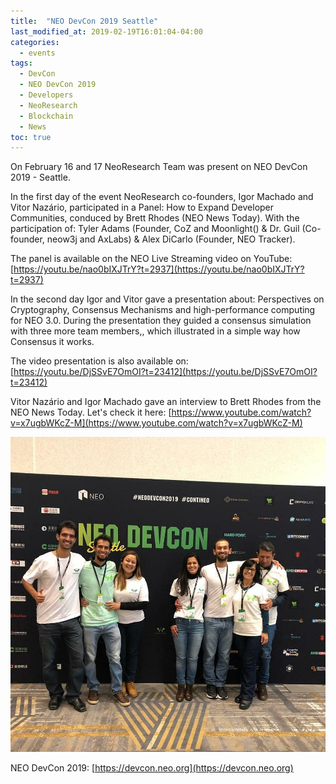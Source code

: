 ```yaml
---
title:  "NEO DevCon 2019 Seattle"
last_modified_at: 2019-02-19T16:01:04-04:00
categories:
  - events
tags:
  - DevCon
  - NEO DevCon 2019
  - Developers
  - NeoResearch
  - Blockchain
  - News
toc: true
---
```


On February 16 and 17 NeoResearch Team was present on NEO DevCon 2019 - Seattle.

In the first day of the event NeoResearch co-founders, Igor Machado and Vitor Nazário, participated in a Panel:  How to Expand Developer Communities, conduced by Brett Rhodes (NEO News Today).
With the participation of: Tyler Adams (Founder, CoZ and Moonlight() & Dr. Guil (Co-founder, neow3j and AxLabs) & Alex DiCarlo (Founder, NEO Tracker).

The panel is available on the NEO Live Streaming video on YouTube: [https://youtu.be/nao0bIXJTrY?t=2937](https://youtu.be/nao0bIXJTrY?t=2937)

In the second day Igor and Vitor gave a presentation about: Perspectives on Cryptography, Consensus Mechanisms and high-performance computing for NEO 3.0.
During the presentation they guided a consensus simulation with three more team members,, which illustrated in a simple way how Consensus it works.

The video presentation is also available on: [https://youtu.be/DjSSvE7OmOI?t=23412](https://youtu.be/DjSSvE7OmOI?t=23412)

Vitor Nazário and Igor Machado gave an interview to Brett Rhodes from the NEO News Today. Let's check it here:
[https://www.youtube.com/watch?v=x7ugbWKcZ-M](https://www.youtube.com/watch?v=x7ugbWKcZ-M)


![NeoResearchTeam](/assets/images/NEO_DevCon_2019/DevConTeam1.jpg)

NEO DevCon 2019:
[https://devcon.neo.org](https://devcon.neo.org)
